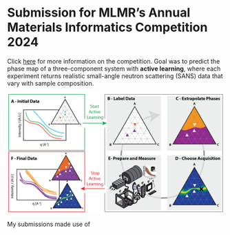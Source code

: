 # Submission for MLMR’s Annual Materials Informatics Competition 2024
Click [here](https://github.com/martintb/active_learning_tutorial) for more information on the competition. Goal was to predict the phase map of a three-component system with **active learning**, where each experiment returns   realistic small-angle neutron scattering (SANS) data that vary with sample composition. 

<img src="assets/Phase_Map_Active_Learning.png" alt="Overview" width="800"/>


My submissions made use of 
